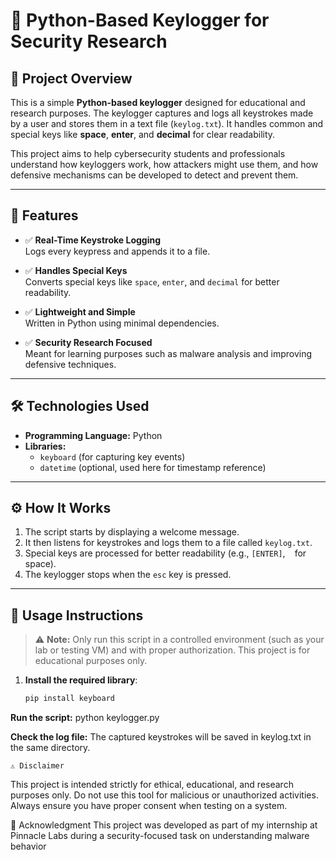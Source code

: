 # 🔐 Python-Based Keylogger for Security Research

## 📌 Project Overview
This is a simple **Python-based keylogger** designed for educational and research purposes. The keylogger captures and logs all keystrokes made by a user and stores them in a text file (`keylog.txt`). It handles common and special keys like **space**, **enter**, and **decimal** for clear readability.

This project aims to help cybersecurity students and professionals understand how keyloggers work, how attackers might use them, and how defensive mechanisms can be developed to detect and prevent them.

---

## 🎯 Features
- ✅ **Real-Time Keystroke Logging**  
  Logs every keypress and appends it to a file.

- ✅ **Handles Special Keys**  
  Converts special keys like `space`, `enter`, and `decimal` for better readability.

- ✅ **Lightweight and Simple**  
  Written in Python using minimal dependencies.

- ✅ **Security Research Focused**  
  Meant for learning purposes such as malware analysis and improving defensive techniques.

---

## 🛠️ Technologies Used
- **Programming Language:** Python  
- **Libraries:** 
  - `keyboard` (for capturing key events)
  - `datetime` (optional, used here for timestamp reference)

---

## ⚙️ How It Works
1. The script starts by displaying a welcome message.
2. It then listens for keystrokes and logs them to a file called `keylog.txt`.
3. Special keys are processed for better readability (e.g., `[ENTER]`, ` ` for space).
4. The keylogger stops when the `esc` key is pressed.

---

## 🚀 Usage Instructions
> ⚠️ **Note:** Only run this script in a controlled environment (such as your lab or testing VM) and with proper authorization. This project is for educational purposes only.

1. **Install the required library**:
   ```bash
   pip install keyboard

**Run the script:**
    python keylogger.py

**Check the log file:**
    The captured keystrokes will be saved in keylog.txt in the same directory.

    ⚠️ Disclaimer
This project is intended strictly for ethical, educational, and research purposes only.
Do not use this tool for malicious or unauthorized activities. Always ensure you have proper consent when testing on a system.

🙌 Acknowledgment
This project was developed as part of my internship at Pinnacle Labs during a security-focused task on understanding malware behavior